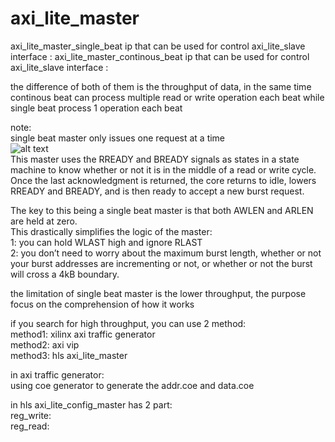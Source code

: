 # axi_lite_master
axi_lite_master_single_beat ip that can be used for control axi_lite_slave interface :
axi_lite_master_continous_beat ip that can be used for control axi_lite_slave interface :

the difference of both of them is the throughput of data, in the same time continous beat can process multiple read or write operation each beat while single beat process 1 operation each beat

note:  
single beat master only issues one request at a time  
![alt text](https://zipcpu.com/img/wbm2axisp/single-master-reads.svg)  
This master uses the RREADY and BREADY signals as states in a state machine to know whether or not it is in the middle of a read or write cycle.   
Once the last acknowledgment is returned, the core returns to idle, lowers RREADY and BREADY, and is then ready to accept a new burst request.  

The key to this being a single beat master is that both AWLEN and ARLEN are held at zero.   
This drastically simplifies the logic of the master:  
1: you can hold WLAST high and ignore RLAST  
2: you don’t need to worry about the maximum burst length, whether or not your burst addresses are incrementing or not, or whether or not the burst will cross a 4kB boundary.  

the limitation of single beat master is the lower throughput, the purpose focus on the comprehension of how it works

if you search for high throughput, you can use 2 method:  
method1: xilinx axi traffic generator  
method2: axi vip  
method3: hls axi_lite_master

in axi traffic generator:  
using coe generator to generate the addr.coe and data.coe  

in hls axi_lite_config_master has 2 part:  
reg_write:  
reg_read:  
